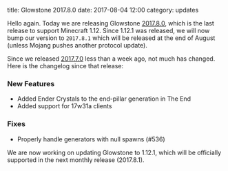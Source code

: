 title: Glowstone 2017.8.0
date: 2017-08-04 12:00
category: updates

Hello again. Today we are releasing Glowstone [2017.8.0](https://github.com/GlowstoneMC/Glowstone/releases/tag/2017.8.0), which is the last release to support Minecraft 1.12. Since 1.12.1 was released, we will now bump our version to `2017.8.1` which will be released at the end of August (unless Mojang pushes another protocol update).

Since we released [2017.7.0](https://beta.glowstone.net/news/6) less than a week ago, not much has changed. Here is the changelog since that release:

### New Features
 - Added Ender Crystals to the end-pillar generation in The End
 - Added support for 17w31a clients

### Fixes
 - Properly handle generators with null spawns (#536)

We are now working on updating Glowstone to 1.12.1, which will be officially supported in the next monthly release (2017.8.1).
